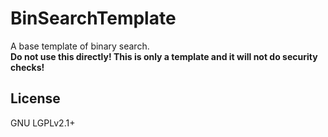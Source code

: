 # BinSearchTemplate
A base template of binary search.  
**Do not use this directly! This is only a template and it will not do security checks!**  
## License
GNU LGPLv2.1+  
